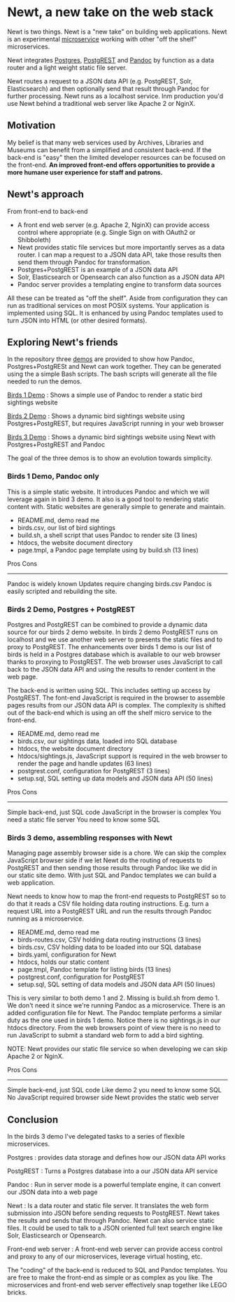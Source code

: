 
# Newt, a new take on the web stack

Newt is two things. Newt is a "new take" on building web applications. Newt is an experimental [microservice](https://en.wikipedia.org/wiki/Microservices) working with other "off the shelf" microservices.

Newt integrates [Postgres](https://postgresql.org), [PostgREST](https://postgrest.org) and [Pandoc](https://pandoc.org) by function as a data router and a light weight static file server.

Newt routes a request to a JSON data API (e.g. PostgREST, Solr, Elasticsearch) and then optionally send that result through Pandoc for further processing. Newt runs as a localhost service. Inm production you'd use Newt behind a traditional web server like Apache 2 or NginX.

## Motivation

My belief is that many web services used by Archives, Libraries and Museums can benefit from a simplified and consistent back-end. If the back-end is "easy" then the limited developer resources can be focused on the front-end. **An improved front-end offers opportunities to provide a more humane user experience for staff and patrons.** 

## Newt's approach

From front-end to back-end

- A front end web server (e.g. Apache 2, NginX) can provide access control where appropriate (e.g. Single Sign on with OAuth2 or Shibboleth)
- Newt provides static file services but more importantly serves as a data router. I can map a request to a JSON data API, take those results then send them through Pandoc for transformation.
- Postgres+PostgREST is an example of a JSON data API
- Solr, Elasticsearch or Opensearch can also function as a JSON data API
- Pandoc server provides a templating engine to transform data sources

All these can be treated as "off the shelf". Aside from configuration they can run as traditional services on most POSIX systems.  Your application is implemented using SQL. It is enhanced by using Pandoc templates used to turn JSON into HTML (or other desired formats). 

## Exploring Newt's friends

In the repository three [demos](https://github.com/caltechlibrary/newt/tree/main/demos) are provided to show how Pandoc, Postgres+PostgRESt and Newt can work together. They can be generated using the a simple Bash scripts. The bash scripts will generate all the file needed to run the demos.

[Birds 1 Demo](https://github.com/caltechlibrary/newt/blob/main/demos/setup-birds1.bash)
: Shows a simple use of Pandoc to render a static bird sightings website

[Birds 2 Demo](https://github.com/caltechlibrary/newt/blob/main/demos/setup-birds2.bash)
: Shows a dynamic bird sightings website using Postgres+PostgREST, but requires JavaScript running in your web browser

[Birds 3 Demo](https://github.com/caltechlibrary/newt/blob/main/demos/setup-birds3.bash)
: Shows a dynamic bird sightings website using Newt with Postgres+PostgREST and Pandoc

The goal of the three demos is to show an evolution towards simplicity.


### Birds 1 Demo, Pandoc only

This is a simple static website. It introduces Pandoc and which we will leverage again in bird 3 demo. It also is a good tool to rendering static content with. Static websites are generally simple to generate and maintain.

- README.md, demo read me
- birds.csv, our list of bird sightings
- build.sh, a shell script that uses Pandoc to render site (3 lines)
- htdocs, the website document directory
- page.tmpl, a Pandoc page template using by build.sh (13 lines)

Pros                             Cons
-------------------------------- -----------------------------------
Pandoc is widely known           Updates require changing birds.csv
Pandoc is easily scripted        and rebuilding the site.


### Birds 2 Demo, Postgres + PostgREST

Postgres and PostgREST can be combined to provide a dynamic data source for our birds 2 demo website. In birds 2 demo PostgREST runs on localhost and we use another web server to presents the static files and to proxy to PostgREST. The enhancements over  birds 1 demo is our list of birds is held in a Postgres database which is available to our web browser thanks to proxying to PostgREST. The web browser uses JavaScript to call back to the JSON data API and using the results to render content in the web page.

The back-end is written using SQL. This includes setting up access by PostgREST. The font-end JavaScript is required in the browser to assemble pages results from our JSON data API is complex. The complexity is shifted out of the back-end which is using an off the shelf micro service to the front-end.

- README.md, demo read me
- birds.csv, our sightings data, loaded into SQL database
- htdocs, the website document directory
- htdocs/sightings.js, JavaScript support is required in the web browser to render the page and handle updates (63 lines)
- postgrest.conf, configuration for PostgREST (3 lines)
- setup.sql, SQL setting up data models and JSON data API (50 lines)

Pros                              Cons
--------------------------------  ------------------------------------
Simple back-end, just SQL code    JavaScript in the browser is complex
                                  You need a static file server
                                  You need to know some SQL


### Birds 3 demo, assembling responses with Newt

Managing page assembly browser side is a chore. We can skip the complex JavaScript browser side if we let Newt do the routing of requests to PostgREST and then sending those results through Pandoc like we did in our static site demo. With just SQL and Pandoc templates we can build a web application.

Newt needs to know how to map the front-end requests to PostgREST so to do that it reads a CSV file holding data routing instructions. E.g. turn a request URL into a PostgREST URL and run the results through Pandoc running as a microservice.

- README.md, demo read me
- birds-routes.csv, CSV holding data routing instructions (3 lines)
- birds.csv, CSV holding data to be loaded into our SQL database
- birds.yaml, configuration for Newt
- htdocs, holds our static content
- page.tmpl, Pandoc template for listing birds  (13 lines)
- postgrest.conf, configuration for PostgREST
- setup.sql, SQL setting of data models and JSON data API (50 linues)

This is very similar to both demo 1 and 2. Missing is build.sh from demo 1. We don't need it since we're running Pandoc as a microservice.  There is an added configuration file for Newt. The Pandoc template performs a similar duty as the one used in birds 1 demo. Notice there is no sightings.js in our htdocs directory. From the web browsers point of view there is no need to run JavaScript to submit a standard web form to add a bird sighting.

NOTE: Newt provides our static file service so when developing we can skip Apache 2 or NginX.

Pros                                 Cons
-----------------------------------  ------------------------------------
Simple back-end, just SQL code       Like demo 2 you need to know some SQL
No JavaScript required browser side
Newt provides the static web server


## Conclusion

In the birds 3 demo I've delegated tasks to a series of flexible microservices.

Postgres
: provides data storage and defines how our JSON data API works

PostgREST
: Turns a Postgres database into a our JSON data API service

Pandoc
: Run in server mode is a powerful template engine, it can convert our JSON data into a web page

Newt
: Is a data router and static file server. It translates the web form submission into JSON before sending requests to PostgREST. Newt takes the results and sends that through Pandoc. Newt can also service static files. It could be used to talk to a JSON oriented full text search engine like Solr, Elasticsearch or Opensearch.

Front-end web server
: A front-end web server can provide access control and proxy to any of our microservices, leverage virtual hosting, etc.

The "coding" of the back-end is reduced to SQL and Pandoc templates. You are free to make the front-end as simple or as complex as you like. The microservices and front-end web server effectively snap together like LEGO bricks.



